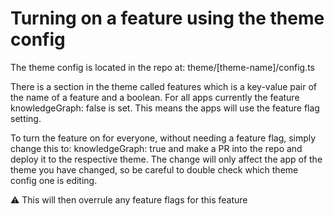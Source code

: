 # Turning on a feature using the theme config

The theme config is located in the repo at: theme/[theme-name]/config.ts

There is a section in the theme called features which is a key-value pair
of the name of a feature and a boolean. For all apps currently the
feature knowledgeGraph: false is set. This means the apps will use the
feature flag setting.

To turn the feature on for everyone, without needing a feature flag,
simply change this to: knowledgeGraph: true and make a PR into the repo
and deploy it to the respective theme. The change will only affect the app
of the theme you have changed, so be careful to double check which theme
config one is editing.

⚠️ This will then overrule any feature flags for this feature
